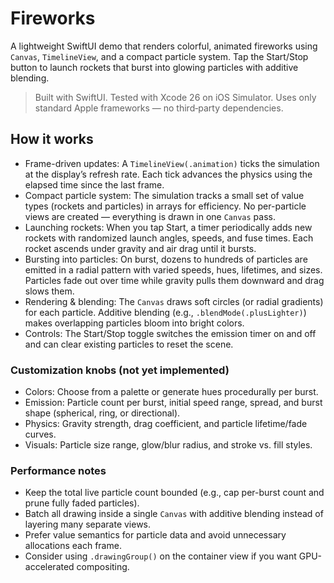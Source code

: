 # Fireworks

A lightweight SwiftUI demo that renders colorful, animated fireworks using `Canvas`, `TimelineView`, and a compact particle system. Tap the Start/Stop button to launch rockets that burst into glowing particles with additive blending.

> Built with SwiftUI. Tested with Xcode 26 on iOS Simulator. Uses only standard Apple frameworks — no third‑party dependencies.


## How it works

- Frame-driven updates: A `TimelineView(.animation)` ticks the simulation at the display’s refresh rate. Each tick advances the physics using the elapsed time since the last frame.
- Compact particle system: The simulation tracks a small set of value types (rockets and particles) in arrays for efficiency. No per-particle views are created — everything is drawn in one `Canvas` pass.
- Launching rockets: When you tap Start, a timer periodically adds new rockets with randomized launch angles, speeds, and fuse times. Each rocket ascends under gravity and air drag until it bursts.
- Bursting into particles: On burst, dozens to hundreds of particles are emitted in a radial pattern with varied speeds, hues, lifetimes, and sizes. Particles fade out over time while gravity pulls them downward and drag slows them.
- Rendering & blending: The `Canvas` draws soft circles (or radial gradients) for each particle. Additive blending (e.g., `.blendMode(.plusLighter)`) makes overlapping particles bloom into bright colors.
- Controls: The Start/Stop toggle switches the emission timer on and off and can clear existing particles to reset the scene.

### Customization knobs (not yet implemented)
- Colors: Choose from a palette or generate hues procedurally per burst.
- Emission: Particle count per burst, initial speed range, spread, and burst shape (spherical, ring, or directional).
- Physics: Gravity strength, drag coefficient, and particle lifetime/fade curves.
- Visuals: Particle size range, glow/blur radius, and stroke vs. fill styles.

### Performance notes
- Keep the total live particle count bounded (e.g., cap per-burst count and prune fully faded particles).
- Batch all drawing inside a single `Canvas` with additive blending instead of layering many separate views.
- Prefer value semantics for particle data and avoid unnecessary allocations each frame.
- Consider using `.drawingGroup()` on the container view if you want GPU-accelerated compositing.
